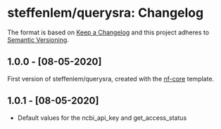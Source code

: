 # steffenlem/querysra: Changelog

The format is based on [Keep a Changelog](http://keepachangelog.com/en/1.0.0/)
and this project adheres to [Semantic Versioning](http://semver.org/spec/v2.0.0.html).

## 1.0.0 - [08-05-2020]

First version of steffenlem/querysra, created with the [nf-core](http://nf-co.re/) template.

## 1.0.1 - [08-05-2020]

* Default values for the ncbi_api_key and get_access_status
